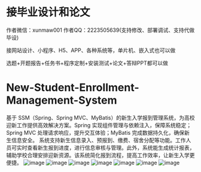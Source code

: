 # 接毕业设计和论文
作者微信：xunmaw001  作者QQ：2223505639(支持修改、部署调试、支持代做毕设)

接网站设计、小程序、H5、APP、各种系统等，单片机、嵌入式也可以做

选题+开题报告+任务书+程序定制+安装测试+论文+答辩PPT都可以做
# New-Student-Enrollment-Management-System
基于 SSM（Spring、Spring MVC、MyBatis）的新生入学报到管理系统，为高校迎新工作提供高效解决方案。Spring 实现组件管理与依赖注入，保障系统稳定；Spring MVC 处理请求响应，提升交互体验；MyBatis 完成数据持久化，确保新生信息安全。  系统支持新生信息录入、预报到、缴费、宿舍分配等功能。工作人员可实时查看新生报到进度，进行信息审核与管理。此外，系统能生成统计报表，辅助学校合理安排迎新资源。该系统简化报到流程，提高工作效率，让新生入学更便捷。 
![image](https://github.com/user-attachments/assets/6d6327f2-6b23-44eb-8e05-cce1e2092e9d)
![image](https://github.com/user-attachments/assets/4723833f-a389-4086-96f6-dbd60d028134)
![image](https://github.com/user-attachments/assets/dc80b672-f88d-430f-9e84-f89a9e6cdd4f)
![image](https://github.com/user-attachments/assets/280dc03e-4251-412c-be07-312d685f647d)
![image](https://github.com/user-attachments/assets/12829376-38c0-4656-85b2-e11fcada9eb1)
![image](https://github.com/user-attachments/assets/8ccd6b20-d93c-405c-813d-b40546527ffc)
![image](https://github.com/user-attachments/assets/8dbae2bc-5ae8-4176-a7a0-253d8183dbd7)
